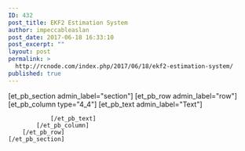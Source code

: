 ```yaml
---
ID: 432
post_title: EKF2 Estimation System
author: impeccableaslan
post_date: 2017-06-18 16:33:10
post_excerpt: ""
layout: post
permalink: >
  http://rcnode.com/index.php/2017/06/18/ekf2-estimation-system/
published: true
---
```

[et_pb_section admin_label="section"]
		[et_pb_row admin_label="row"]
			[et_pb_column type="4_4"]
				[et_pb_text admin_label="Text"]
					
				[/et_pb_text]
			[/et_pb_column]
		[/et_pb_row]
	[/et_pb_section]